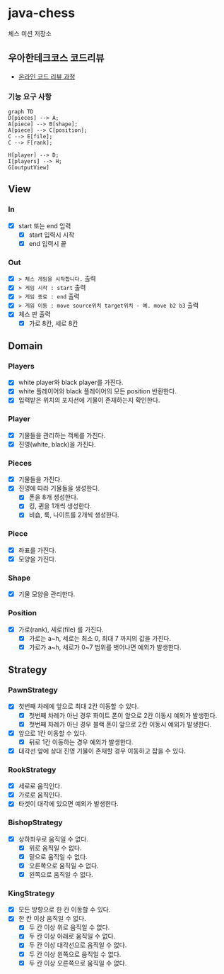 # java-chess

체스 미션 저장소

## 우아한테크코스 코드리뷰

- [온라인 코드 리뷰 과정](https://github.com/woowacourse/woowacourse-docs/blob/master/maincourse/README.md)

### 기능 요구 사항

```mermaid
graph TD
D[pieces] --> A;
A[piece] --> B[shape];
A[piece] --> C[position];
C --> E[file];
C --> F[rank];

H[player] --> D;
I[players] --> H;
G[outputView]
```

## View

### In

- [x] start 또는 end 입력
  - [x] start 입력시 시작
  - [x] end 입력시 끝

### Out

- [x] `> 체스 게임을 시작합니다.` 출력
- [x] `> 게임 시작 : start` 출력
- [x] `> 게임 종료 : end` 출력
- [x] `> 게임 이동 : move source위치 target위치 - 예. move b2 b3` 출력
- [x] 체스 판 출력
  - [x] 가로 8칸, 세로 8칸

## Domain

### Players

- [x] white player와 black player를 가진다.
- [x] white 플레이어와 black 플레이어의 모든 position 반환한다.
- [x] 입력받은 위치의 포지션에 기물이 존재하는지 확인한다.

### Player

- [x] 기물들을 관리하는 객체를 가진다.
- [x] 진영(white, black)을 가진다.

### Pieces

- [x] 기물들을 가진다.
- [x] 진영에 따라 기물들을 생성한다.
  - [x] 폰을 8개 생성한다.
  - [x] 킹, 퀸을 1개씩 생성한다.
  - [x] 비숍, 룩, 나이트를 2개씩 생성한다.

### Piece

- [x] 좌표를 가진다.
- [x] 모양을 가진다.

### Shape

- [x] 기물 모양을 관리한다.

### Position

- [x] 가로(rank), 세로(file) 를 가진다.
  - [x] 가로는 a~h, 세로는 최소 0, 최대 7 까지의 값을 가진다.
  - [x] 가로가 a~h, 세로가 0~7 범위를 벗어나면 예외가 발생한다.

## Strategy

### PawnStrategy
- [x] 첫번째 차례에 앞으로 최대 2칸 이동할 수 있다.
  - [x] 첫번째 차례가 아닌 경우 화이트 폰이 앞으로 2칸 이동시 예외가 발생한다.
  - [x] 첫번째 차례가 아닌 경우 블랙 폰이 앞으로 2칸 이동시 예외가 발생한다.
- [x] 앞으로 1칸 이동할 수 있다.
  - [x] 뒤로 1칸 이동하는 경우 예외가 발생한다.
- [x] 대각선 앞에 상대 진영 기물이 존재할 경우 이동하고 잡을 수 있다.

### RookStrategy
- [x] 세로로 움직인다.
- [x] 가로로 움직인다.
- [x] 타겟이 대각에 있으면 예외가 발생한다.

### BishopStrategy
- [x] 상하좌우로 움직일 수 없다.
  - [x] 위로 움직일 수 없다.
  - [x] 밑으로 움직일 수 없다.
  - [x] 오른쪽으로 움직일 수 없다.
  - [x] 왼쪽으로 움직일 수 없다.

### KingStrategy
- [x] 모든 방향으로 한 칸 이동할 수 있다.
- [x] 한 칸 이상 움직일 수 없다.
  - [x] 두 칸 이상 위로 움직일 수 없다.
  - [x] 두 칸 이상 아래로 움직일 수 없다.
  - [x] 두 칸 이상 대각선으로 움직일 수 없다.
  - [x] 두 칸 이상 왼쪽으로 움직일 수 없다.
  - [x] 두 칸 이상 오른쪽으로 움직일 수 없다.
